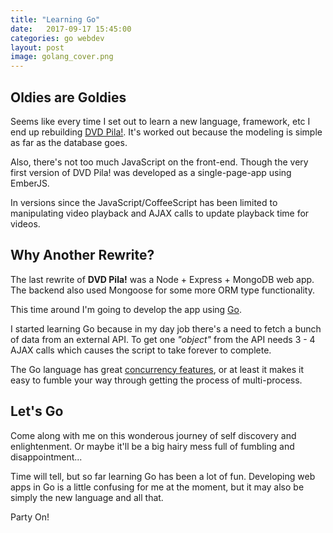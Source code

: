 ```yaml
---
title: "Learning Go"
date:   2017-09-17 15:45:00
categories: go webdev
layout: post
image: golang_cover.png
---
```


## Oldies are Goldies

Seems like every time I set out to learn a new language, framework, etc I end up rebuilding [DVD Pila!](http://dvdpila.thehoick.com/).  It's worked out because the modeling is simple as far as the database goes.

Also, there's not too much JavaScript on the front-end.  Though the very first version of DVD Pila! was developed as a single-page-app using EmberJS.  

In versions since the JavaScript/CoffeeScript has been limited to manipulating video playback and AJAX calls to update playback time for videos.

<!--more-->

## Why Another Rewrite?

The last rewrite of **DVD Pila!** was a Node + Express + MongoDB web app.  The backend also used Mongoose for some more ORM type functionality.

This time around I'm going to develop the app using [Go](https://golang.org/).

I started learning Go because in my day job there's a need to fetch a bunch of data from an external API.  To get one *"object"* from the API needs 3 - 4 AJAX calls which causes the script to take forever to complete.

The Go language has great [concurrency features](https://www.golang-book.com/books/intro/10), or at least it makes it easy to fumble your way through getting the process of multi-process.

## Let's Go

Come along with me on this wonderous journey of self discovery and enlightenment.  Or maybe it'll be a big hairy mess full of fumbling and disappointment...

Time will tell, but so far learning Go has been a lot of fun.  Developing web apps in Go is a little confusing for me at the moment, but it may also be simply the new language and all that.

Party On!
